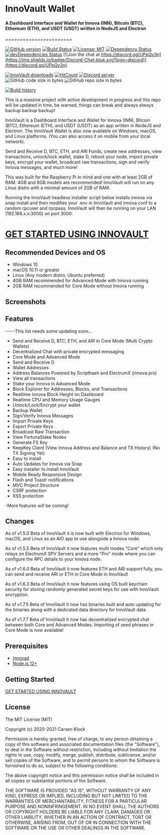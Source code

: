 # InnoVault Wallet


#### A Dashboard Interface and Wallet for Innova (INN), Bitcoin (BTC), Ethereum (ETH), and USDT (USDT) written in NodeJS and Electron
=======================

[![GitHub version](https://img.shields.io/github/release/carsenk/innovault.svg)](https://badge.fury.io/gh/carsenk%2Finnovault)
[![Build Status](https://travis-ci.org/carsenk/innovault.svg?branch=master)](https://travis-ci.org/carsenk/innovault) [![License: MIT](https://img.shields.io/badge/License-MIT-blue.svg)](https://github.com/carsenk/innovault) [![Dependency Status](https://david-dm.org/carsenk/innovault/status.svg?style=flat)](https://david-dm.org/carsenk/innovault) [![devDependencies Status](https://david-dm.org/carsenk/innovault/dev-status.svg)](https://david-dm.org/carsenk/innovault?type=dev) [![Join the chat at https://discord.gg/UPpQy3n](https://img.shields.io/badge/Discord-Chat-blue.svg?logo=discord)](https://discord.gg/UPpQy3n)

[![InnoVault downloads](https://img.shields.io/github/downloads/carsenk/innovault/total.svg)](https://github.com/carsenk/innovault/releases)
[![HitCount](http://hits.dwyl.io/carsenk/innovault.svg)](http://hits.dwyl.io/carsenk/innovault)
<a href="https://discord.gg/UPpQy3n"><img src="https://discordapp.com/api/guilds/334361453320732673/embed.png" alt="Discord server" /></a>
![GitHub code size in bytes](https://img.shields.io/github/languages/code-size/carsenk/innovault.svg) ![GitHub repo size in bytes](https://img.shields.io/github/repo-size/carsenk/innovault.svg)

[![Build history](https://buildstats.info/travisci/chart/carsenk/innovault?branch=master)](https://travis-ci.org/carsenk/innovault?branch=master)

This is a massive project with active development in progress and this repo will be updated in time, be warned, things can break and always always backup backup backup!

InnoVault is a Dashboard Interface and Wallet for Innova (INN), Bitcoin (BTC), Ethereum (ETH), and USDT (USDT) as an app written in NodeJS and Electron. The InnoVault Wallet is also now available on Windows, macOS, and Linux platforms. (You can also access it on mobile from your local network).

Send and Receive D, BTC, ETH, and ARI Funds, create new addresses, view transactions, unlock/lock wallet, stake D, reboot your node, import private keys, encrypt your wallet, broadcast raw transactions, sign and verify Innova messages, and much more!

This was built for the Raspberry Pi in mind and one with at least 2GB of RAM. 4GB and 8GB models are recommended! InnoVault will run on any Linux distro with a minimal amount of 2GB of RAM.

Running the InnoVault headless installer script below installs innova via snap install and then modifies your .env in InnoVault and innova.conf to a random rpcuser and rpcpass, InnoVault will then be running on your LAN (192.168.x.x:3000) on port 3000.

# [GET STARTED USING INNOVAULT](https://github.com/carsenk/innovault/blob/master/GETTING-STARTED.md)

Recommended Devices and OS
-----------------
* Windows 10
* macOS 10.11 or greater
* Linux (Any modern distro, Ubuntu preferred)
* 4GB RAM recommended for Advanced Mode with Innova running
* 2GB RAM recommended for Core Mode without Innova running

Screenshots
-----------------



Features
--------

-----This list needs some updating soon...
- Send and Receive D, BTC, ETH, and ARI in Core Mode (Multi Crypto Wallets)
- Decentralized Chat with private encrypted messaging
- Core Mode and Advanced Mode
- Send and Receive D
- Wallet Addresses
- Address Balances Powered by Scripthash and ElectrumX (innova.pro)
- View all transactions
- Stake your Innova in Advanced Mode
- Block Explorer for Addresses, Blocks, and Transactions
- Realtime Innova Block Height on Dashboard
- Realtime CPU and Memory Usage Gauges
- Unlock/Lock/Encrypt your wallet
- Backup Wallet
- Sign/Verify Innova Messages
- Import Private Keys
- Export Private Keys
- Broadcast Raw Transaction
- View FortunaStake Nodes
- Generate FS Key
- KeepKey Client (View Innova Address and Balance and TX History) (No TX Signing Yet)
- Easy to install
- Auto Updates for Innova via Snap
- Easy installer to install InnoVault
- Mobile Ready Responsive Design
- Flash and Toastr notifications
- MVC Project Structure
- CSRF protection
- XSS protection

-More features will be coming!

Changes
-------------
As of v1.5.0 Beta of InnoVault it is now built with Electron for Windows, macOS, and Linux as an AIO app to use alongside a Innova node.

As of v1.5.5 Beta of InnoVault it now features multi modes "Core" which only relays on ElectrumX SPV Servers and a more "Pro" mode where you can configure the RPC details to your Innova node.

As of v1.6.0 Beta of InnoVault it now features ETH and ARI support fully, you can send and receive ARI or ETH in Core Mode in InnoVault

As of v1.6.3 Beta of InnoVault it now features using OS built keychain security for storing randomly generated secret keys for use with InnoVault encryption.

As of v1.7.5 Beta of InnoVault it now has binaries built and auto updating for the binaries along with a dedicated data directory for InnoVault data.

As of v1.7.7 Beta of InnoVault it now has decentralized encrypted chat between both Core and Advanced Modes. Importing of seed phrases in Core Mode is now available!

Prerequisites
-------------

- [innovad](https://github.com/carsenk/innova)
- [Node.js 12+](http://nodejs.org)

Getting Started
---------------
[GET STARTED USING INNOVAULT](https://github.com/carsenk/innovault/blob/master/GETTING-STARTED.md)


License
-------

The MIT License (MIT)

Copyright (c) 2020-2021 Carsen Klock

Permission is hereby granted, free of charge, to any person obtaining a copy of this software and associated documentation files (the "Software"), to deal in the Software without restriction, including without limitation the rights to use, copy, modify, merge, publish, distribute, sublicense, and/or sell copies of the Software, and to permit persons to whom the Software is furnished to do so, subject to the following conditions:

The above copyright notice and this permission notice shall be included in all copies or substantial portions of the Software.

THE SOFTWARE IS PROVIDED "AS IS", WITHOUT WARRANTY OF ANY KIND, EXPRESS OR IMPLIED, INCLUDING BUT NOT LIMITED TO THE WARRANTIES OF MERCHANTABILITY, FITNESS FOR A PARTICULAR PURPOSE AND NONINFRINGEMENT. IN NO EVENT SHALL THE AUTHORS OR COPYRIGHT HOLDERS BE LIABLE FOR ANY CLAIM, DAMAGES OR OTHER LIABILITY, WHETHER IN AN ACTION OF CONTRACT, TORT OR OTHERWISE, ARISING FROM, OUT OF OR IN CONNECTION WITH THE SOFTWARE OR THE USE OR OTHER DEALINGS IN THE SOFTWARE.
